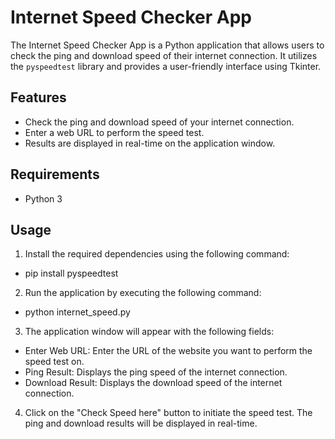 # Internet Speed Checker App

The Internet Speed Checker App is a Python application that allows users to check the ping and download speed of their internet connection. It utilizes the `pyspeedtest` library and provides a user-friendly interface using Tkinter.

## Features

- Check the ping and download speed of your internet connection.
- Enter a web URL to perform the speed test.
- Results are displayed in real-time on the application window.

## Requirements

- Python 3

## Usage

1. Install the required dependencies using the following command:
- pip install pyspeedtest

2. Run the application by executing the following command:
- python internet_speed.py

3. The application window will appear with the following fields:
- Enter Web URL: Enter the URL of the website you want to perform the speed test on.
- Ping Result: Displays the ping speed of the internet connection.
- Download Result: Displays the download speed of the internet connection.

4. Click on the "Check Speed here" button to initiate the speed test. The ping and download results will be displayed in real-time.


